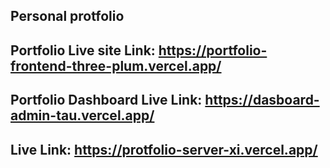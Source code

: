 ## Personal protfolio 

## Portfolio Live site Link: https://portfolio-frontend-three-plum.vercel.app/

## Portfolio Dashboard Live Link: https://dasboard-admin-tau.vercel.app/

## Live Link: https://protfolio-server-xi.vercel.app/